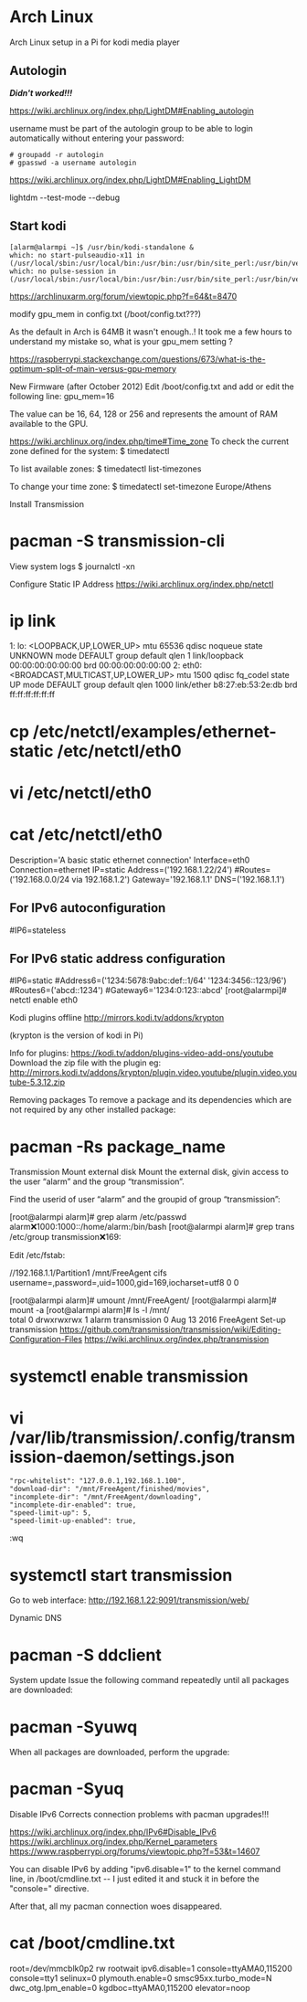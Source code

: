 # Arch Linux

Arch Linux setup in a Pi for kodi media player

## Autologin

***Didn't worked!!!***

https://wiki.archlinux.org/index.php/LightDM#Enabling_autologin
 
username must be part of the autologin group to be able to login automatically without entering your password:
```
# groupadd -r autologin
# gpasswd -a username autologin
```
https://wiki.archlinux.org/index.php/LightDM#Enabling_LightDM
 
 lightdm --test-mode --debug
 
## Start kodi
``` 
[alarm@alarmpi ~]$ /usr/bin/kodi-standalone &
which: no start-pulseaudio-x11 in (/usr/local/sbin:/usr/local/bin:/usr/bin:/usr/bin/site_perl:/usr/bin/vendor_perl:/usr/bin/core_perl)
which: no pulse-session in (/usr/local/sbin:/usr/local/bin:/usr/bin:/usr/bin/site_perl:/usr/bin/vendor_perl:/usr/bin/core_perl)
``` 
 
 
 
 

 
 
https://archlinuxarm.org/forum/viewtopic.php?f=64&t=8470
 
modify gpu_mem in config.txt (/boot/config.txt???) 
 
As the default in Arch is 64MB it wasn't enough..! It took me a few hours to understand my mistake so, what is your gpu_mem setting ?
 
https://raspberrypi.stackexchange.com/questions/673/what-is-the-optimum-split-of-main-versus-gpu-memory
 
New Firmware (after October 2012)
Edit /boot/config.txt and add or edit the following line:
gpu_mem=16


The value can be 16, 64, 128 or 256 and represents the amount of RAM available to the GPU.
 
https://wiki.archlinux.org/index.php/time#Time_zone
To check the current zone defined for the system:
$ timedatectl


To list available zones:
$ timedatectl list-timezones


To change your time zone: 
$ timedatectl set-timezone Europe/Athens
 
Install Transmission
# pacman -S transmission-cli
 
View system logs
$ journalctl -xn
 
Configure Static IP Address
https://wiki.archlinux.org/index.php/netctl
# ip link
1: lo: <LOOPBACK,UP,LOWER_UP> mtu 65536 qdisc noqueue state UNKNOWN mode DEFAULT group default qlen 1
    link/loopback 00:00:00:00:00:00 brd 00:00:00:00:00:00
2: eth0: <BROADCAST,MULTICAST,UP,LOWER_UP> mtu 1500 qdisc fq_codel state UP mode DEFAULT group default qlen 1000
    link/ether b8:27:eb:53:2e:db brd ff:ff:ff:ff:ff:ff
 
# cp /etc/netctl/examples/ethernet-static /etc/netctl/eth0
# vi /etc/netctl/eth0
# cat /etc/netctl/eth0
Description='A basic static ethernet connection'
Interface=eth0
Connection=ethernet
IP=static
Address=('192.168.1.22/24')
#Routes=('192.168.0.0/24 via 192.168.1.2')
Gateway='192.168.1.1'
DNS=('192.168.1.1')
 
## For IPv6 autoconfiguration
#IP6=stateless
 
## For IPv6 static address configuration
#IP6=static
#Address6=('1234:5678:9abc:def::1/64' '1234:3456::123/96')
#Routes6=('abcd::1234')
#Gateway6='1234:0:123::abcd'
[root@alarmpi]# netctl enable eth0
 
Kodi plugins offline
http://mirrors.kodi.tv/addons/krypton
 
(krypton is the version of kodi in Pi)
 
Info for plugins: https://kodi.tv/addon/plugins-video-add-ons/youtube
Download the zip file with the plugin eg:
http://mirrors.kodi.tv/addons/krypton/plugin.video.youtube/plugin.video.youtube-5.3.12.zip
 
 
Removing packages
To remove a package and its dependencies which are not required by any other installed package:
# pacman -Rs package_name


Transmission
Mount external disk
Mount the external disk, givin access to the user “alarm” and the group “transmission”.
 
Find the userid of user “alarm” and the groupid of group “transmission”:
 
[root@alarmpi alarm]# grep alarm /etc/passwd
alarm:x:1000:1000::/home/alarm:/bin/bash
[root@alarmpi alarm]# grep trans /etc/group
transmission:x:169:
 
Edit /etc/fstab:
 
//192.168.1.1/Partition1 /mnt/FreeAgent cifs username=<username>,password=<password>,uid=1000,gid=169,iocharset=utf8 0 0
 
[root@alarmpi alarm]# umount /mnt/FreeAgent/
[root@alarmpi alarm]# mount -a
[root@alarmpi alarm]# ls -l /mnt/          
total 0
drwxrwxrwx 1 alarm transmission 0 Aug 13  2016 FreeAgent
Set-up transmission
https://github.com/transmission/transmission/wiki/Editing-Configuration-Files
https://wiki.archlinux.org/index.php/transmission
 
# systemctl enable transmission
# vi /var/lib/transmission/.config/transmission-daemon/settings.json
    "rpc-whitelist": "127.0.0.1,192.168.1.100",
    "download-dir": "/mnt/FreeAgent/finished/movies",
    "incomplete-dir": "/mnt/FreeAgent/downloading",
    "incomplete-dir-enabled": true,
    "speed-limit-up": 5,
    "speed-limit-up-enabled": true,
:wq
 
# systemctl start transmission
 
Go to web interface:
http://192.168.1.22:9091/transmission/web/
 
Dynamic DNS
# pacman -S ddclient
System update
Issue the following command repeatedly until all packages are downloaded:
 
# pacman -Syuwq
 
When all packages are downloaded, perform the upgrade:
 
# pacman -Syuq
Disable IPv6
Corrects connection problems with pacman upgrades!!!
 
https://wiki.archlinux.org/index.php/IPv6#Disable_IPv6
https://wiki.archlinux.org/index.php/Kernel_parameters
https://www.raspberrypi.org/forums/viewtopic.php?f=53&t=14607
 
You can disable IPv6 by adding "ipv6.disable=1" to the kernel command line, in /boot/cmdline.txt -- I just edited it and stuck it in before the "console=" directive.
 
After that, all my pacman connection woes disappeared.
 
# cat /boot/cmdline.txt 
root=/dev/mmcblk0p2 rw rootwait ipv6.disable=1 console=ttyAMA0,115200 console=tty1 selinux=0 plymouth.enable=0 smsc95xx.turbo_mode=N dwc_otg.lpm_enable=0 kgdboc=ttyAMA0,115200 elevator=noop
 
 
 
 
 
 
 
